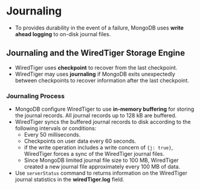 # Journaling

- To provides durability in the event of a failure, MongoDB uses **write ahead logging** to on-disk journal files.


## Journaling and the WiredTiger Storage Engine

- WiredTiger uses **checkpoint** to recover from the last checkpoint.
- WiredTiger may uses **journaling** if MongoDB exits unexpectedly between checkpoints to recover information after the last checkpoint.


### Journaling Process

- MongoDB configure WiredTiger to use **in-memory buffering** for storing the journal records. All journal records up to 128 kB are buffered.
- WiredTiger syncs the buffered journal records to disk according to the following intervals or conditions:
	- Every 50 milliseconds.
	- Checkpoints on user data every 60 seconds.
	- if the write operation includes a write concern of `{j: true}`, WiredTiger forces a sync of the WiredTiger journal files.
	- Since MongoDB limited journal file size to 100 MB, WiredTiger created a new journal file approximately every 100 MB of data.
- Use `serverStatus` command to returns information on the WiredTiger journal statistics in the **wiredTiger.log** field.